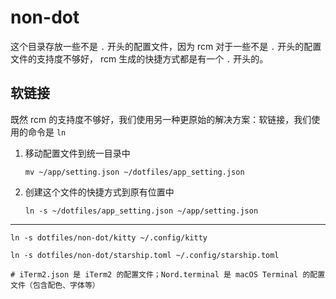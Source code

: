 # non-dot

这个目录存放一些不是 `.` 开头的配置文件，因为 rcm 对于一些不是 `.` 开头的配置文件的支持度不够好，
rcm 生成的快捷方式都是有一个 `.` 开头的。

## 软链接

既然 rcm 的支持度不够好，我们使用另一种更原始的解决方案：软链接，我们使用的命令是 `ln`

1. 移动配置文件到统一目录中
    ```shell
    mv ~/app/setting.json ~/dotfiles/app_setting.json
    ```

2. 创建这个文件的快捷方式到原有位置中
   ```shell
   ln -s ~/dotfiles/app_setting.json ~/app/setting.json
   ```

---

```shell
ln -s dotfiles/non-dot/kitty ~/.config/kitty

ln -s dotfiles/non-dot/starship.toml ~/.config/starship.toml

# iTerm2.json 是 iTerm2 的配置文件；Nord.terminal 是 macOS Terminal 的配置文件（包含配色、字体等）
```